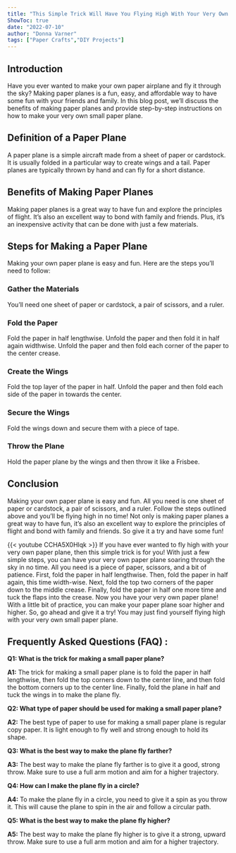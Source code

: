 ```yaml
---
title: "This Simple Trick Will Have You Flying High With Your Very Own Small Paper Plane!"
ShowToc: true 
date: "2022-07-10"
author: "Donna Varner" 
tags: ["Paper Crafts","DIY Projects"]
---
```

## Introduction

Have you ever wanted to make your own paper airplane and fly it through the sky? Making paper planes is a fun, easy, and affordable way to have some fun with your friends and family. In this blog post, we’ll discuss the benefits of making paper planes and provide step-by-step instructions on how to make your very own small paper plane. 

## Definition of a Paper Plane

A paper plane is a simple aircraft made from a sheet of paper or cardstock. It is usually folded in a particular way to create wings and a tail. Paper planes are typically thrown by hand and can fly for a short distance. 

## Benefits of Making Paper Planes

Making paper planes is a great way to have fun and explore the principles of flight. It’s also an excellent way to bond with family and friends. Plus, it’s an inexpensive activity that can be done with just a few materials. 

## Steps for Making a Paper Plane

Making your own paper plane is easy and fun. Here are the steps you’ll need to follow: 

### Gather the Materials

You’ll need one sheet of paper or cardstock, a pair of scissors, and a ruler. 

### Fold the Paper

Fold the paper in half lengthwise. Unfold the paper and then fold it in half again widthwise. Unfold the paper and then fold each corner of the paper to the center crease. 

### Create the Wings

Fold the top layer of the paper in half. Unfold the paper and then fold each side of the paper in towards the center. 

### Secure the Wings

Fold the wings down and secure them with a piece of tape. 

### Throw the Plane

Hold the paper plane by the wings and then throw it like a Frisbee. 

## Conclusion

Making your own paper plane is easy and fun. All you need is one sheet of paper or cardstock, a pair of scissors, and a ruler. Follow the steps outlined above and you’ll be flying high in no time! Not only is making paper planes a great way to have fun, it’s also an excellent way to explore the principles of flight and bond with family and friends. So give it a try and have some fun!

{{< youtube CCHA5X0Hlqk >}} 
If you have ever wanted to fly high with your very own paper plane, then this simple trick is for you! With just a few simple steps, you can have your very own paper plane soaring through the sky in no time. All you need is a piece of paper, scissors, and a bit of patience. First, fold the paper in half lengthwise. Then, fold the paper in half again, this time width-wise. Next, fold the top two corners of the paper down to the middle crease. Finally, fold the paper in half one more time and tuck the flaps into the crease. Now you have your very own paper plane! With a little bit of practice, you can make your paper plane soar higher and higher. So, go ahead and give it a try! You may just find yourself flying high with your very own small paper plane.

## Frequently Asked Questions (FAQ) :
**Q1: What is the trick for making a small paper plane?**

**A1:** The trick for making a small paper plane is to fold the paper in half lengthwise, then fold the top corners down to the center line, and then fold the bottom corners up to the center line. Finally, fold the plane in half and tuck the wings in to make the plane fly.

**Q2: What type of paper should be used for making a small paper plane?**

**A2:** The best type of paper to use for making a small paper plane is regular copy paper. It is light enough to fly well and strong enough to hold its shape. 

**Q3: What is the best way to make the plane fly farther?**

**A3:** The best way to make the plane fly farther is to give it a good, strong throw. Make sure to use a full arm motion and aim for a higher trajectory.

**Q4: How can I make the plane fly in a circle?**

**A4:** To make the plane fly in a circle, you need to give it a spin as you throw it. This will cause the plane to spin in the air and follow a circular path.

**Q5: What is the best way to make the plane fly higher?**

**A5:** The best way to make the plane fly higher is to give it a strong, upward throw. Make sure to use a full arm motion and aim for a higher trajectory.





